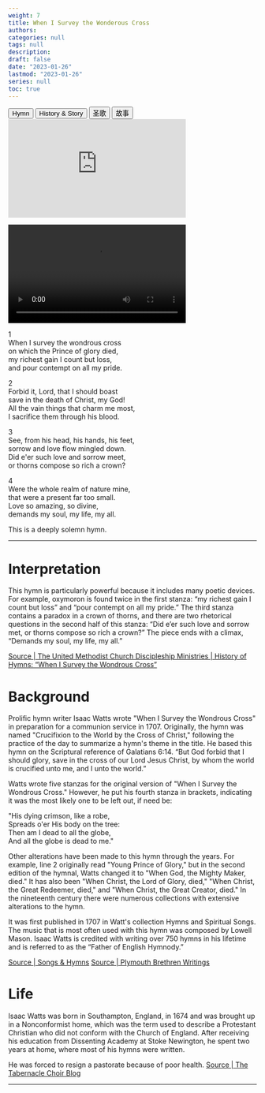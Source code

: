 ```yaml
---
weight: 7
title: When I Survey the Wonderous Cross 
authors: 
categories: null
tags: null
description: 
draft: false
date: "2023-01-26"
lastmod: "2023-01-26"
series: null
toc: true
---
```


<!--more-->

<!-- Tab links -->
<div class="tab">
  <button class="tablinks active" onclick="tablabel(event, 'english1')">Hymn</button>
  <button class="tablinks" onclick="tablabel(event, 'english2')">History & Story</button>
  <button class="tablinks" onclick="tablabel(event, 'chinese1')">圣歌</button>
  <button class="tablinks" onclick="tablabel(event, 'chinese2')">故事</button>
  
</div>

<!-- Tab content -->
<div id="english1" class="tabcontent" style="display:block">

<iframe width="360" height="200" src="https://www.youtube.com/embed/Tkx8WAycYAc" title="When I Survey The Wondrous Cross - Fernando Ortega" frameborder="0" allow="accelerometer; autoplay; clipboard-write; encrypted-media; gyroscope; picture-in-picture; web-share" allowfullscreen></iframe>


<video width="360" height="200" controls="" autoplay="" name="media"><source src="https://content.swncdn.com/godtube/2008/03/17/30821.mp4" type="video/mp4"></video>

1  
When I survey the wondrous cross  
on which the Prince of glory died,  
my richest gain I count but loss,  
and pour contempt on all my pride.

2   
Forbid it, Lord, that I should boast  
save in the death of Christ, my God!  
All the vain things that charm me most,  
I sacrifice them through his blood.

3   
See, from his head, his hands, his feet,  
sorrow and love flow mingled down.  
Did e'er such love and sorrow meet,  
or thorns compose so rich a crown? 

4   
Were the whole realm of nature mine,  
that were a present far too small.  
Love so amazing, so divine,  
demands my soul, my life, my all.

</div>

<div id="english2" class="tabcontent">

This is a deeply solemn hymn.


---
# Interpretation
This hymn is particularly powerful because it includes many poetic devices. For example, oxymoron is found twice in the first stanza: “my richest gain I count but loss” and “pour contempt on all my pride.” The third stanza contains a paradox in a crown of thorns, and there are two rhetorical questions in the second half of this stanza: “Did e’er such love and sorrow met, or thorns compose so rich a crown?” The piece ends with a climax, “Demands my soul, my life, my all.” 

<a href = "https://www.umcdiscipleship.org/resources/history-of-hymns-when-i-survey-the-wondrous-cross" target="_blank" rel="noopener noreferrer">Source | The United Methodist Church Discipleship Ministries | History of Hymns: “When I Survey the Wondrous Cross”</a>

# Background
Prolific hymn writer Isaac Watts wrote "When I Survey the Wondrous Cross" in preparation for a communion service in 1707. Originally, the hymn was named "Crucifixion to the World by the Cross of Christ," following the practice of the day to summarize a hymn's theme in the title. He based this hymn on the Scriptural reference of Galatians 6:14. “But God forbid that I should glory, save in the cross of our Lord Jesus Christ, by whom the world is crucified unto me, and I unto the world.” 

Watts wrote five stanzas for the original version of "When I Survey the Wondrous Cross." However, he put his fourth stanza in brackets, indicating it was the most likely one to be left out, if need be:

"His dying crimson, like a robe,  
Spreads o'er His body on the tree:  
Then am I dead to all the globe,  
And all the globe is dead to me."  

Other alterations have been made to this hymn through the years. For example, line 2 originally read "Young Prince of Glory," but in the second edition of the hymnal, Watts changed it to "When God, the Mighty Maker, died." It has also been "When Christ, the Lord of Glory, died," "When Christ, the Great Redeemer, died," and "When Christ, the Great Creator, died." In the nineteenth century there were numerous collections with extensive alterations to the hymn.  

It was first published in 1707 in Watt's collection Hymns and Spiritual Songs.  The music that is most often used with this hymn was composed by Lowell Mason. Isaac Watts is credited with writing over 750 hymns in his lifetime and is referred to as the “Father of English Hymnody.”

<a href = "https://songsandhymns.org/hymns/detail/when-i-survey-the-wondrous-cross" target="_blank" rel="noopener noreferrer">Source | Songs & Hymns</a>
<a href = "https://plymouthbrethren.org/article/10165" target="_blank" rel="noopener noreferrer">Source | Plymouth Brethren Writings</a>



# Life
Isaac Watts was born in Southampton, England, in 1674 and was brought up in a Nonconformist home, which was the term used to describe a Protestant Christian who did not conform with the Church of England. After receiving his education from Dissenting Academy at Stoke Newington, he spent two years at home, where most of his hymns were written.

He was forced to resign a pastorate because of poor health. 
<a href = "https://www.thetabernaclechoir.org/articles/when-i-survey-the-wondrous-cross.html#:~:text=%E2%80%9CWhen%20I%20Survey%20the%20Wondrous%20Cross%E2%80%9D%20was%20published%20in%201707,an%20Independent%20congregation%20in%20London." target="_blank" rel="noopener noreferrer">Source | The Tabernacle Choir Blog</a>


---

</div>

<div id="chinese1" class="tabcontent">
  <h2></h2>
</div>